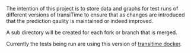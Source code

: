 The intention of this project is to store data and graphs for test runs of different versions of transiTime to ensure that as changes are introduced that the prediction qaulity is maintained or indeed improved.

A sub directory will be created for each fork or branch that is merged.

Currently the tests being run are using this version of [transitime docker](https://github.com/scrudden/transitime-docker/tree/prediction_comparison_hart).
